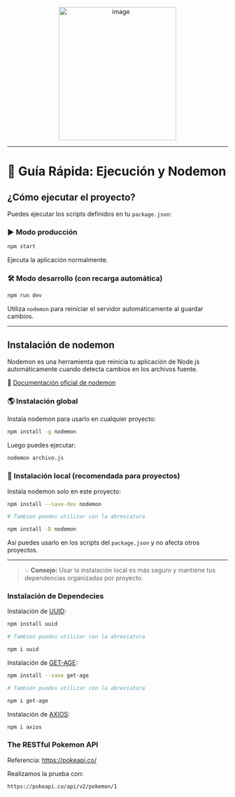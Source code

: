 
<p align="center">
<img width="268" height="305" alt="image" src="https://github.com/user-attachments/assets/c9b99089-571f-4116-8f03-f302e7d58108" />
</p>

---

# 🚀 Guía Rápida: Ejecución y Nodemon

## ¿Cómo ejecutar el proyecto?

Puedes ejecutar los scripts definidos en tu `package.json`:

### ▶️ Modo producción
```bash
npm start
```
Ejecuta la aplicación normalmente.

### 🛠️ Modo desarrollo (con recarga automática)
```bash
npm run dev
```
Utiliza `nodemon` para reiniciar el servidor automáticamente al guardar cambios.

---

## Instalación de nodemon

Nodemon es una herramienta que reinicia tu aplicación de Node.js automáticamente cuando detecta cambios en los archivos fuente.

🔗 [Documentación oficial de nodemon](https://www.npmjs.com/package/nodemon)

### 🌎 Instalación global
Instala nodemon para usarlo en cualquier proyecto:
```bash
npm install -g nodemon
```
Luego puedes ejecutar:
```bash
nodemon archivo.js
```

### 📁 Instalación local (recomendada para proyectos)
Instala nodemon solo en este proyecto:
```bash
npm install --save-dev nodemon

# Tambien puedes utilizar con la abreviatura

npm install -D nodemon
```
Así puedes usarlo en los scripts del `package.json` y no afecta otros proyectos.

---

> 💡 **Consejo:** Usar la instalación local es más seguro y mantiene tus dependencias organizadas por proyecto.

### Instalación de Dependecies
Instalación de [UUID](https://www.npmjs.com/package/uuid):
```bash
npm install uuid

# Tambien puedes utilizar con la abreviatura

npm i uuid
```

Instalación de [GET-AGE](https://www.npmjs.com/package/get-age):
```bash
npm install --save get-age

# Tambien puedes utilizar con la abreviatura

npm i get-age
```

Instalación de [AXIOS](https://www.npmjs.com/package/axios):
```bash
npm i axios
```

### The RESTful Pokemon API
Referencia: https://pokeapi.co/

Realizamos la prueba con:
```bash
https://pokeapi.co/api/v2/pokemon/1
```
